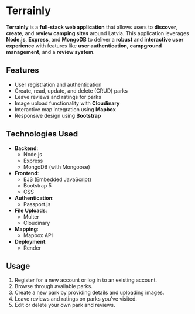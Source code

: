 # Terrainly

**Terrainly** is a **full-stack web application** that allows users to **discover**, **create**, and **review camping sites** around Latvia. This application leverages **Node.js**, **Express**, and **MongoDB** to deliver a **robust** and **interactive user experience** with features like **user authentication**, **campground management**, and a **review system**.

## Features

-   User registration and authentication
-   Create, read, update, and delete (CRUD) parks
-   Leave reviews and ratings for parks
-   Image upload functionality with **Cloudinary**
-   Interactive map integration using **Mapbox**
-   Responsive design using **Bootstrap**

## Technologies Used

-   **Backend**:
    -   Node.js
    -   Express
    -   MongoDB (with Mongoose)
-   **Frontend**:
    -   EJS (Embedded JavaScript)
    -   Bootstrap 5
    -   CSS
-   **Authentication**:
    -   Passport.js
-   **File Uploads**:
    -   Multer
    -   Cloudinary
-   **Mapping**:
    -   Mapbox API
-   **Deployment**:
    -   Render

## Usage

1. Register for a new account or log in to an existing account.
2. Browse through available parks.
3. Create a new park by providing details and uploading images.
4. Leave reviews and ratings on parks you've visited.
5. Edit or delete your own park and reviews.
